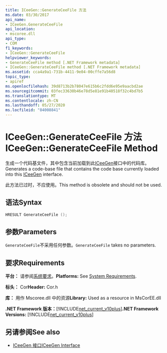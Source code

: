 ```yaml
---
title: ICeeGen::GenerateCeeFile 方法
ms.date: 03/30/2017
api_name:
- ICeeGen.GenerateCeeFile
api_location:
- mscoree.dll
api_type:
- COM
f1_keywords:
- ICeeGen::GenerateCeeFile
helpviewer_keywords:
- GenerateCeeFile method [.NET Framework metadata]
- ICeeGen::GenerateCeeFile method [.NET Framework metadata]
ms.assetid: cca4a9a1-731b-4411-9e04-00cffe7a56d8
topic_type:
- apiref
ms.openlocfilehash: 39d8713b2b78047e615b6c2fdd6e95e9aacbd2ae
ms.sourcegitcommit: 03fec33630b46e78d5e81e91b40518f32c4bd7b5
ms.translationtype: MT
ms.contentlocale: zh-CN
ms.lasthandoff: 05/27/2020
ms.locfileid: "84008841"
---
```

# <a name="iceegengenerateceefile-method"></a><span data-ttu-id="20ef9-102">ICeeGen::GenerateCeeFile 方法</span><span class="sxs-lookup"><span data-stu-id="20ef9-102">ICeeGen::GenerateCeeFile Method</span></span>
<span data-ttu-id="20ef9-103">生成一个代码基文件，其中包含当前加载到此[ICeeGen](iceegen-interface.md)接口中的代码库。</span><span class="sxs-lookup"><span data-stu-id="20ef9-103">Generates a code-base file that contains the code base currently loaded into this [ICeeGen](iceegen-interface.md) interface.</span></span>  
  
 <span data-ttu-id="20ef9-104">此方法已过时，不应使用。</span><span class="sxs-lookup"><span data-stu-id="20ef9-104">This method is obsolete and should not be used.</span></span>  
  
## <a name="syntax"></a><span data-ttu-id="20ef9-105">语法</span><span class="sxs-lookup"><span data-stu-id="20ef9-105">Syntax</span></span>  
  
```cpp  
HRESULT GenerateCeeFile ();  
```  
  
## <a name="parameters"></a><span data-ttu-id="20ef9-106">参数</span><span class="sxs-lookup"><span data-stu-id="20ef9-106">Parameters</span></span>  
 <span data-ttu-id="20ef9-107">`GenerateCeeFile`不采用任何参数。</span><span class="sxs-lookup"><span data-stu-id="20ef9-107">`GenerateCeeFile` takes no parameters.</span></span>  
  
## <a name="requirements"></a><span data-ttu-id="20ef9-108">要求</span><span class="sxs-lookup"><span data-stu-id="20ef9-108">Requirements</span></span>  
 <span data-ttu-id="20ef9-109">**平台：** 请参阅[系统要求](../../get-started/system-requirements.md)。</span><span class="sxs-lookup"><span data-stu-id="20ef9-109">**Platforms:** See [System Requirements](../../get-started/system-requirements.md).</span></span>  
  
 <span data-ttu-id="20ef9-110">**标头：** Cor</span><span class="sxs-lookup"><span data-stu-id="20ef9-110">**Header:** Cor.h</span></span>  
  
 <span data-ttu-id="20ef9-111">**库：** 用作 Mscoree.dll 中的资源</span><span class="sxs-lookup"><span data-stu-id="20ef9-111">**Library:** Used as a resource in MsCorEE.dll</span></span>  
  
 <span data-ttu-id="20ef9-112">**.NET Framework 版本：**[!INCLUDE[net_current_v10plus](../../../../includes/net-current-v10plus-md.md)]</span><span class="sxs-lookup"><span data-stu-id="20ef9-112">**.NET Framework Versions:** [!INCLUDE[net_current_v10plus](../../../../includes/net-current-v10plus-md.md)]</span></span>  
  
## <a name="see-also"></a><span data-ttu-id="20ef9-113">另请参阅</span><span class="sxs-lookup"><span data-stu-id="20ef9-113">See also</span></span>

- [<span data-ttu-id="20ef9-114">ICeeGen 接口</span><span class="sxs-lookup"><span data-stu-id="20ef9-114">ICeeGen Interface</span></span>](iceegen-interface.md)
